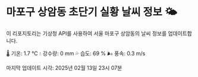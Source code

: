 
# 마포구 상암동 초단기 실황 날씨 정보 🌤️

이 리포지토리는 기상청 API를 사용하여 서울 마포구 상암동의 날씨 정보를 업데이트합니다. 

🌡️ 기온: 1.7 ℃
💧 강수량: 0 mm
💦 습도: 69 %
🌬️ 풍속: 0.3 m/s

마지막 업데이트 시각: 2025년 02월 13일 23시 07분    

